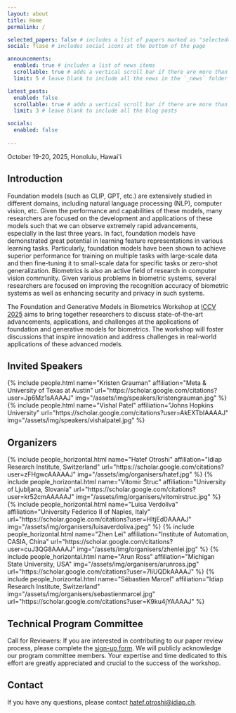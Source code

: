 ```yaml
---
layout: about
title: Home
permalink: /

selected_papers: false # includes a list of papers marked as "selected={true}"
social: flase # includes social icons at the bottom of the page

announcements:
  enabled: true # includes a list of news items
  scrollable: true # adds a vertical scroll bar if there are more than 3 news items
  limit: 5 # leave blank to include all the news in the `_news` folder

latest_posts:
  enabled: false
  scrollable: true # adds a vertical scroll bar if there are more than 3 new posts items
  limit: 3 # leave blank to include all the blog posts

socials:
  enabled: false
  
---
```


<!-- Welcome to ICCV 2025 Workshop on Foundation and Generative Models in Biometrics! -->

October 19-20, 2025, Honolulu, Hawai'i

## Introduction
Foundation models (such as CLIP, GPT, etc.) are extensively studied in different domains, including natural
language processing (NLP), computer vision, etc. Given the performance and capabilities of these models, many researchers are focused on the development and applications of these models such that we can observe extremely rapid advancements, especially in the last three years. In fact, foundation models have demonstrated great potential in
learning feature representations in various learning tasks. 
Particularly, foundation models have been shown to achieve superior performance for training on multiple tasks with large-scale data and then fine-tuning it to small-scale data for specific tasks or zero-shot generalization.
Biometrics is also an active field of research in computer vision community. Given various problems in biometric systems, several researchers are focused on improving the recognition accuracy of biometric systems as well as enhancing security and privacy in such systems. 

The Foundation and Generative Models in Biometrics Workshop at [ICCV 2025](https://iccv.thecvf.com/Conferences/2025) aims to bring together researchers to discuss state-of-the-art advancements, applications, and challenges at the applications of foundation and generative models for biometrics. The workshop will foster discussions that inspire innovation and address challenges in real-world applications of these advanced models.


## Invited Speakers
<div class="row projects pt-1 pb-1">
      <div class="col-sm-4">
          {% include people.html name="Kristen Grauman" affiliation="Meta & University of Texas at Austin" url="https://scholar.google.com/citations?user=Jp6Mz1sAAAAJ" img="/assets/img/speakers/kristengrauman.jpg" %}
      </div>
      <div class="col-sm-4">
        {% include people.html name="Vishal Patel" affiliation="Johns Hopkins University" url="https://scholar.google.com/citations?user=AkEXTbIAAAAJ" img="/assets/img/speakers/vishalpatel.jpg" %}
      </div>
  </div>



## Organizers
<div class="row row-cols-2 projects pt-3 pb-3">
  {% include people_horizontal.html name="Hatef Otroshi" affiliation="Idiap Research Institute, Switzerland" url="https://scholar.google.com/citations?user=zFHgwcAAAAAJ" img="/assets/img/organisers/hatef.jpg" %}
  {% include people_horizontal.html name="Vitomir Štruc" affiliation="University of Ljubljana, Slovania" url="https://scholar.google.com/citations?user=kr52cmAAAAAJ" img="/assets/img/organisers/vitomirstruc.jpg" %}
  {% include people_horizontal.html name="Luisa Verdoliva" affiliation="University Federico II of Naples, Italy" url="https://scholar.google.com/citations?user=HItjEd0AAAAJ" img="/assets/img/organisers/luisaverdoliva.jpeg" %}
  {% include people_horizontal.html name="Zhen Lei" affiliation="Institute of Automation, CASIA, China" url="https://scholar.google.com/citations?user=cuJ3QG8AAAAJ" img="/assets/img/organisers/zhenlei.jpg" %}
  {% include people_horizontal.html name="Arun Ross" affiliation="Michigan State University, USA" img="/assets/img/organisers/arunross.jpg" url="https://scholar.google.com/citations?user=7IiUQDkAAAAJ" %}
  {% include people_horizontal.html name="Sébastien Marcel" affiliation="Idiap Research Institute, Switzerland" img="/assets/img/organisers/sebastienmarcel.jpg" url="https://scholar.google.com/citations?user=K9ku4jYAAAAJ" %}
</div>



## Technical Program Committee
Call for Reviewers: If you are interested in contributing to our paper review process, please complete the [sign-up form](https://forms.gle/9nsmoFR9bjaP68vW6). We will publicly acknowledge our program committee members. Your expertise and time dedicated to this effort are greatly appreciated and crucial to the success of the workshop.

## Contact
If you have any questions, please contact [hatef.otroshi@idiap.ch](mailto:hatef.otroshi@idiap.ch?subject=Inquiry%20about%20ICCV%202025%20Workshop%20on%20Foundation%20and%20Generative%20Models%20in%20Biometrics).